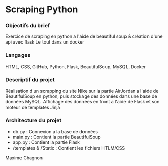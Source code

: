 # Scraping Python 

### Objectifs du brief

Exercice de scraping en python a l'aide de beautiful soup & création d'une api avec flask 
Le tout dans un docker

### Langages 

HTML, CSS, GitHub, Python, Flask, BeautifulSoup, MySQL, Docker

### Descriptif du projet 

Réalisation d'un scrapping du site Nike sur la partie AirJordan a l'aide de BeautifulSoup en python, puis stockage des données dans une base de données MySQL.
Affichage des données en front a l'aide de Flask et son moteur de templates Jinja

### Architecture du projet 

- db.py : Connexion a la base de données
- main.py : Contient la partie BeautifulSoup
- app.py : Contient la partie Flask
- /templates & /Static : Contient les fichiers HTLM/CSS 

Maxime Chagnon
